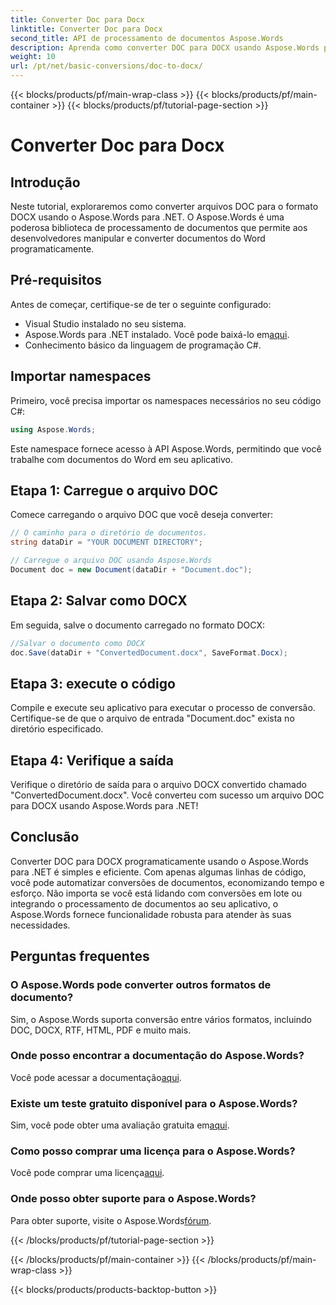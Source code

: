 ```yaml
---
title: Converter Doc para Docx
linktitle: Converter Doc para Docx
second_title: API de processamento de documentos Aspose.Words
description: Aprenda como converter DOC para DOCX usando Aspose.Words para .NET. Guia passo a passo com exemplos de código. Perfeito para desenvolvedores.
weight: 10
url: /pt/net/basic-conversions/doc-to-docx/
---
```


{{< blocks/products/pf/main-wrap-class >}}
{{< blocks/products/pf/main-container >}}
{{< blocks/products/pf/tutorial-page-section >}}

# Converter Doc para Docx

## Introdução

Neste tutorial, exploraremos como converter arquivos DOC para o formato DOCX usando o Aspose.Words para .NET. O Aspose.Words é uma poderosa biblioteca de processamento de documentos que permite aos desenvolvedores manipular e converter documentos do Word programaticamente.

## Pré-requisitos

Antes de começar, certifique-se de ter o seguinte configurado:
- Visual Studio instalado no seu sistema.
-  Aspose.Words para .NET instalado. Você pode baixá-lo em[aqui](https://releases.aspose.com/words/net/).
- Conhecimento básico da linguagem de programação C#.

## Importar namespaces

Primeiro, você precisa importar os namespaces necessários no seu código C#:
```csharp
using Aspose.Words;
```

Este namespace fornece acesso à API Aspose.Words, permitindo que você trabalhe com documentos do Word em seu aplicativo.

## Etapa 1: Carregue o arquivo DOC

Comece carregando o arquivo DOC que você deseja converter:
```csharp
// O caminho para o diretório de documentos.
string dataDir = "YOUR DOCUMENT DIRECTORY";

// Carregue o arquivo DOC usando Aspose.Words
Document doc = new Document(dataDir + "Document.doc");
```

## Etapa 2: Salvar como DOCX

Em seguida, salve o documento carregado no formato DOCX:
```csharp
//Salvar o documento como DOCX
doc.Save(dataDir + "ConvertedDocument.docx", SaveFormat.Docx);
```

## Etapa 3: execute o código

Compile e execute seu aplicativo para executar o processo de conversão. Certifique-se de que o arquivo de entrada "Document.doc" exista no diretório especificado.

## Etapa 4: Verifique a saída

Verifique o diretório de saída para o arquivo DOCX convertido chamado "ConvertedDocument.docx". Você converteu com sucesso um arquivo DOC para DOCX usando Aspose.Words para .NET!

## Conclusão

Converter DOC para DOCX programaticamente usando o Aspose.Words para .NET é simples e eficiente. Com apenas algumas linhas de código, você pode automatizar conversões de documentos, economizando tempo e esforço. Não importa se você está lidando com conversões em lote ou integrando o processamento de documentos ao seu aplicativo, o Aspose.Words fornece funcionalidade robusta para atender às suas necessidades.

## Perguntas frequentes

### O Aspose.Words pode converter outros formatos de documento?
Sim, o Aspose.Words suporta conversão entre vários formatos, incluindo DOC, DOCX, RTF, HTML, PDF e muito mais.

### Onde posso encontrar a documentação do Aspose.Words?
 Você pode acessar a documentação[aqui](https://reference.aspose.com/words/net/).

### Existe um teste gratuito disponível para o Aspose.Words?
 Sim, você pode obter uma avaliação gratuita em[aqui](https://releases.aspose.com/).

### Como posso comprar uma licença para o Aspose.Words?
 Você pode comprar uma licença[aqui](https://purchase.aspose.com/buy).

### Onde posso obter suporte para o Aspose.Words?
 Para obter suporte, visite o Aspose.Words[fórum](https://forum.aspose.com/c/words/8).

{{< /blocks/products/pf/tutorial-page-section >}}

{{< /blocks/products/pf/main-container >}}
{{< /blocks/products/pf/main-wrap-class >}}

{{< blocks/products/products-backtop-button >}}
